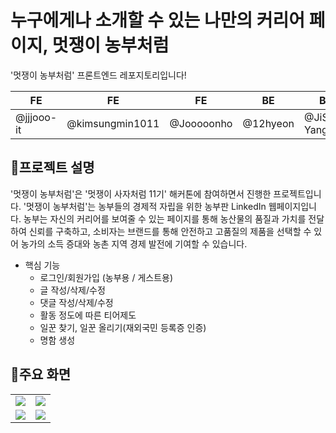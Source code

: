 # 누구에게나 소개할 수 있는 나만의 커리어 페이지, 멋쟁이 농부처럼

'멋쟁이 농부처럼' 프론트엔드 레포지토리입니다!

| FE         | FE              | FE          | BE         | BE          | 
| ---------- | --------------- | ------------| ---------- | ----------- | 
| @jjjooo-it | @kimsungmin1011 | @Jooooonho  | @12hyeon   | @JiSoo-Yang | 


## 📢프로젝트 설명
'멋쟁이 농부처럼'은 '멋쟁이 사자처럼 11기' 해커톤에 참여하면서 진행한 프로젝트입니다.
'멋쟁이 농부처럼'는 농부들의 경제적 자립을 위한 농부판 LinkedIn 웹페이지입니다. 
농부는 자신의 커리어를 보여줄 수 있는 페이지를 통해 농산물의 품질과 가치를 전달하여 신뢰를 구축하고, 소비자는 브랜드를 통해 안전하고 고품질의 제품을 선택할 수 있어 농가의 소득 증대와 농촌 지역 경제 발전에 기여할 수 있습니다.

- 핵심 기능
  - 로그인/회원가입 (농부용 / 게스트용)
  - 글 작성/삭제/수정
  - 댓글 작성/삭제/수정
  - 활동 정도에 따른 티어제도
  - 일꾼 찾기, 일꾼 올리기(재외국민 등록증 인증)
  - 명함 생성

## 📱주요 화면
<table>
  <tr>
    <td><img src="https://github.com/DK-Mobile-Platform/Front/assets/94334477/c6b8583c-bbbe-4239-8934-aa718ee411ea"></td>
    <td><img src="https://github.com/DK-Mobile-Platform/Front/assets/94334477/db22d9f7-b5cc-4f7d-a53f-90192f507628"></td>
  </tr>
  <tr>
    <td><img src="https://github.com/DK-Mobile-Platform/Front/assets/94334477/85a2df1c-5967-409b-a234-1309f0e4f34d"></td>
    <td><img src="https://github.com/DK-Mobile-Platform/Front/assets/94334477/54136ebe-808f-4496-a877-26ebb48da48b"></td>
</table>

